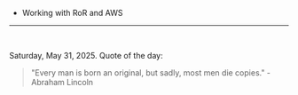 - Working with RoR and AWS

---

<br>

<!-- quote_marker -->
Saturday, May 31, 2025. Quote of the day:

> "Every man is born an original, but sadly, most men die copies." - Abraham Lincoln
